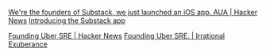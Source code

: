 
[We're the founders of Substack, we just launched an iOS app. AUA | Hacker News](https://news.ycombinator.com/item?id=30632952)
[Introducing the Substack app](https://on.substack.com/p/substackapp)

[Founding Uber SRE | Hacker News](https://news.ycombinator.com/item?id=31199551)
[Founding Uber SRE. | Irrational Exuberance](https://lethain.com/founding-uber-sre/)
